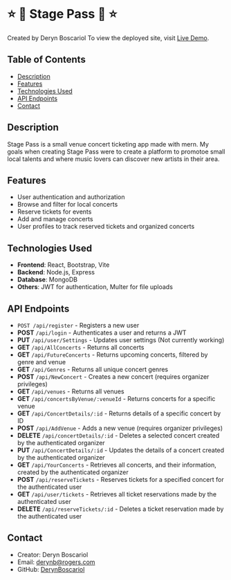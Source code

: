 # :star: :musical_note: Stage Pass :ticket: :star:
Created by Deryn Boscariol
To view the deployed site, visit [Live Demo](https://capstone-2024-32sn.onrender.com/).

## Table of Contents
- [Description](#description)
- [Features](#features)
- [Technologies Used](#technologies-used)
- [API Endpoints](#api-endpoints)
- [Contact](#contact)

## Description

Stage Pass is a small venue concert ticketing app made with mern. My goals when creating Stage Pass were to create a platform to promotoe small local talents and where music lovers can discover new artists in their area.

## Features
- User authentication and authorization
- Browse and filter for local concerts
- Reserve tickets for events
- Add and manage concerts
- User profiles to track reserved tickets and organized concerts

## Technologies Used
- **Frontend**: React, Bootstrap, Vite
- **Backend**: Node.js, Express
- **Database**: MongoDB
- **Others**: JWT for authentication, Multer for file uploads

## API Endpoints
- `POST /api/register` - Registers a new user
- **POST** `/api/login` - Authenticates a user and returns a JWT
- **PUT** `/api/user/Settings` - Updates user settings (Not currently working)
- **GET** `/api/AllConcerts` - Returns all concerts
- **GET** `/api/FutureConcerts` - Returns upcoming concerts, filtered by genre and venue
- **GET** `/api/Genres` - Returns all unique concert genres
- **POST** `/api/NewConcert` - Creates a new concert (requires organizer privileges)
- **GET** `/api/venues` - Returns all venues
- **GET** `/api/concertsByVenue/:venueId` - Returns concerts for a specific venue
- **GET** `/api/ConcertDetails/:id` - Returns details of a specific concert by ID
- **POST** `/api/AddVenue` - Adds a new venue (requires organizer privileges)
- **DELETE** `/api/concertDetails/:id` - Deletes a selected concert created by the authenticated organizer
- **PUT** `/api/ConcertDetails/:id` - Updates the details of a concert created by the authenticated organizer
- **GET** `/api/YourConcerts` - Retrieves all concerts, and their information, created by the authenticated organizer
- **POST** `/api/reserveTickets` - Reserves tickets for a specified concert for the authenticated user
- **GET** `/api/user/tickets` - Retrieves all ticket reservations made by the authenticated user
- **DELETE** `/api/reserveTickets/:id` - Deletes a ticket reservation made by the authenticated user

## Contact
- Creator: Deryn Boscariol
- Email: derynb@rogers.com
- GitHub: [DerynBoscariol](https://github.com/DerynBoscariol)